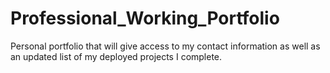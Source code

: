 # Professional_Working_Portfolio
 Personal portfolio that will give access to my contact information as well as an updated list of my deployed projects I complete.
